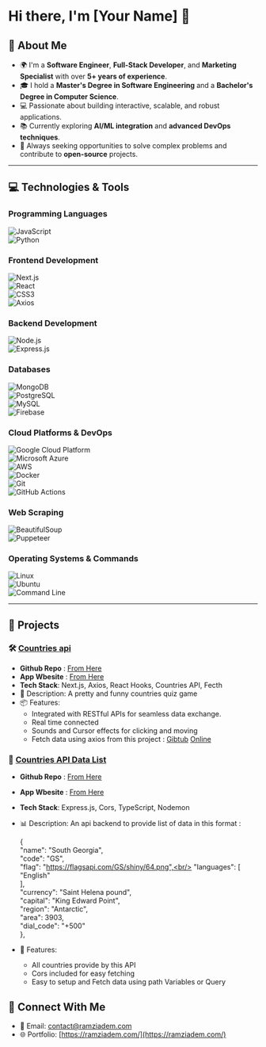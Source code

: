 # Hi there, I'm [Your Name] 👋

## 🌟 About Me  
- 🌍 I'm a **Software Engineer**, **Full-Stack Developer**, and **Marketing Specialist** with over **5+ years of experience**.  
- 🎓 I hold a **Master's Degree in Software Engineering** and a **Bachelor's Degree in Computer Science**.  
- 💻 Passionate about building interactive, scalable, and robust applications.  
- 📚 Currently exploring **AI/ML integration** and **advanced DevOps techniques**.  
- 🔭 Always seeking opportunities to solve complex problems and contribute to **open-source** projects.  

---

## 💻 Technologies & Tools  

### **Programming Languages**  
![JavaScript](https://img.shields.io/badge/-JavaScript-F7DF1E?logo=javascript&logoColor=black)  
![Python](https://img.shields.io/badge/-Python-3776AB?logo=python&logoColor=white)  

### **Frontend Development**  
![Next.js](https://img.shields.io/badge/-Next.js-black?logo=next.js&logoColor=white)  
![React](https://img.shields.io/badge/-React-61DAFB?logo=react&logoColor=black)  
![CSS3](https://img.shields.io/badge/-CSS3-1572B6?logo=css3&logoColor=white)  
![Axios](https://img.shields.io/badge/-Axios-5A29E4?logo=axios&logoColor=white)  

### **Backend Development**  
![Node.js](https://img.shields.io/badge/-Node.js-339933?logo=nodedotjs&logoColor=white)  
![Express.js](https://img.shields.io/badge/-Express.js-404D59?logo=express&logoColor=white)  

### **Databases**  
![MongoDB](https://img.shields.io/badge/-MongoDB-47A248?logo=mongodb&logoColor=white)  
![PostgreSQL](https://img.shields.io/badge/-PostgreSQL-4169E1?logo=postgresql&logoColor=white)  
![MySQL](https://img.shields.io/badge/-MySQL-4479A1?logo=mysql&logoColor=white)  
![Firebase](https://img.shields.io/badge/-Firebase-FFCA28?logo=firebase&logoColor=black)  

### **Cloud Platforms & DevOps**  
![Google Cloud Platform](https://img.shields.io/badge/-Google%20Cloud-4285F4?logo=googlecloud&logoColor=white)  
![Microsoft Azure](https://img.shields.io/badge/-Microsoft%20Azure-0078D4?logo=microsoftazure&logoColor=white)  
![AWS](https://img.shields.io/badge/-AWS-232F3E?logo=amazonaws&logoColor=white)  
![Docker](https://img.shields.io/badge/-Docker-2496ED?logo=docker&logoColor=white)  
![Git](https://img.shields.io/badge/-Git-F05032?logo=git&logoColor=white)  
![GitHub Actions](https://img.shields.io/badge/-GitHub%20Actions-2088FF?logo=githubactions&logoColor=white)  

### **Web Scraping**  
![BeautifulSoup](https://img.shields.io/badge/-BeautifulSoup-FF7F50?logo=python&logoColor=white)  
![Puppeteer](https://img.shields.io/badge/-Puppeteer-40B5A4?logo=puppeteer&logoColor=white)  

### **Operating Systems & Commands**  
![Linux](https://img.shields.io/badge/-Linux-FCC624?logo=linux&logoColor=black)  
![Ubuntu](https://img.shields.io/badge/-Ubuntu-E95420?logo=ubuntu&logoColor=white)  
![Command Line](https://img.shields.io/badge/-Command%20Line-4A4A4A?logo=windowsterminal&logoColor=white)  

---

## 🚀 Projects  

### 🛠️ [Countries api](https://github.com/ramziadem/countriesfacts-quiz)  

- **Github Repo** : [From Here](https://github.com/ramziadem/countriesfacts-quiz)
- **App Wbesite** : [From Here](https://countriesfacts-quiz.onrender.com/)
- **Tech Stack**: Next.js, Axios, React Hooks, Countries API, Fecth
- 🌟 Description: A pretty and funny countries quiz game
- 📦 Features:  
  - Integrated with RESTful APIs for seamless data exchange.  
  - Real time connected
  - Sounds and Cursor effects for clicking and moving
  - Fetch data using axios from this project : [Gibtub](https://github.com/ramziadem/country-data-api) [Online](https://country-data-api.onrender.com/countries)

### 🧩 [Countries API Data List](https://github.com/ramziadem/country-data-api)  

- **Github Repo** : [From Here](https://github.com/ramziadem/country-data-api)
- **App Wbesite** : [From Here](https://country-data-api.onrender.com/)
- **Tech Stack**: Express.js, Cors, TypeScript, Nodemon
- 📊 Description: An api backend to provide list of data in this format :

  {<br/>
    "name": "South Georgia",<br/>
    "code": "GS",<br/>
    "flag": "https://flagsapi.com/GS/shiny/64.png",<br/>
    "languages": [<br/>
      "English"<br/>
    ],<br/>
    "currency": "Saint Helena pound",<br/>
    "capital": "King Edward Point",<br/>
    "region": "Antarctic",<br/>
    "area": 3903,<br/>
    "dial_code": "+500"<br/>
  },<br/>
  
- 🚀 Features:  
  - All countries provide by this API
  - Cors included for easy fetching
  - Easy to setup and Fetch data using path Variables or Query


## 🤝 Connect With Me  

- 📧 Email: [contact@ramziadem.com](mailto:contact@ramziadem.com)    
- 🌐 Portfolio: [https://ramziadem.com/](https://ramziadem.com/)  
